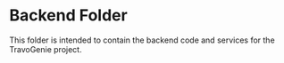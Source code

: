# Backend Folder

This folder is intended to contain the backend code and services for the TravoGenie project.
